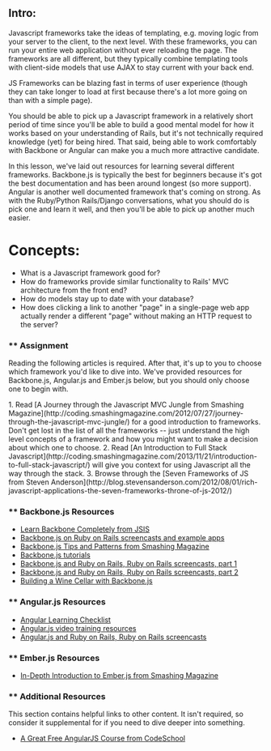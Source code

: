 ## Intro:

Javascript frameworks take the ideas of templating, e.g. moving logic from your server to the client, to the next level.  With these frameworks, you can run your entire web application without ever reloading the page.  The frameworks are all different, but they typically combine templating tools with client-side models that use AJAX to stay current with your back end.

JS Frameworks can be blazing fast in terms of user experience (though they can take longer to load at first because there's a lot more going on than with a simple page).

You should be able to pick up a Javascript framework in a relatively short period of time since you'll be able to build a good mental model for how it works based on your understanding of Rails, but it's not technically required knowledge (yet) for being hired.  That said, being able to work comfortably with Backbone or Angular can make you a much more attractive candidate.

In this lesson, we've laid out resources for learning several different frameworks.  Backbone.js is typically the best for beginners because it's got the best documentation and has been around longest (so more support).  Angular is another well documented framework that's coming on strong.  As with the Ruby/Python Rails/Django conversations, what you should do is pick one and learn it well, and then you'll be able to pick up another much easier.

# Concepts:

* What is a Javascript framework good for?
* How do frameworks provide similar functionality to Rails' MVC architecture from the front end?
* How do models stay up to date with your database?
* How does clicking a link to another "page" in a single-page web app actually render a different "page" without making an HTTP request to the server?

### ** Assignment

Reading the following articles is required.  After that, it's up to you to choose which framework you'd like to dive into.  We've provided resources for Backbone.js, Angular.js and Ember.js below, but you should only choose one to begin with.

<div class="lesson-content__panel" markdown="1">
1. Read [A Journey through the Javascript MVC Jungle from Smashing Magazine](http://coding.smashingmagazine.com/2012/07/27/journey-through-the-javascript-mvc-jungle/) for a good introduction to frameworks.  Don't get lost in the list of all the frameworks -- just understand the high level concepts of a framework and how you might want to make a decision about which one to choose.
2. Read [An Introduction to Full Stack Javascript](http://coding.smashingmagazine.com/2013/11/21/introduction-to-full-stack-javascript/) will give you context for using Javascript all the way through the stack.
3. Browse through the [Seven Frameworks of JS from Steven Anderson](http://blog.stevensanderson.com/2012/08/01/rich-javascript-applications-the-seven-frameworks-throne-of-js-2012/)
</div>

### ** Backbone.js Resources

* [Learn Backbone Completely from JSIS](http://javascriptissexy.com/learn-backbone-js-completely/)
* [Backbone.js on Ruby on Rails screencasts and example apps](http://www.backbonerails.com/)
* [Backbone.js Tips and Patterns from Smashing Magazine](http://coding.smashingmagazine.com/2013/08/09/backbone-js-tips-patterns/)
* [Backbone.js tutorials](https://cdnjs.com/libraries/backbone.js/tutorials)
* [Backbone.js and Ruby on Rails, Ruby on Rails screencasts, part 1](https://www.youtube.com/watch?v=lRuBxG7rTX4&list=PL4XBVtvKZKqcoTXHdOCXdiQmh7ke94Hzm&index=20)
* [Backbone.js and Ruby on Rails, Ruby on Rails screencasts, part 2](https://www.youtube.com/watch?v=98oUGEz_y4g&list=PL4XBVtvKZKqcoTXHdOCXdiQmh7ke94Hzm&index=21)
* [Building a Wine Cellar with Backbone.js](http://coenraets.org/blog/2011/12/backbone-js-wine-cellar-tutorial-part-1-getting-started/)

### ** Angular.js Resources

* [Angular Learning Checklist](http://www.thinkster.io/pick/GtaQ0oMGIl/a-better-way-to-learn-angularjs)
* [Angular.js video training resources](http://www.egghead.io)
* [Angular.js and Ruby on Rails, Ruby on Rails screencasts](https://www.youtube.com/watch?v=R96rw9vEtiQ)

### ** Ember.js Resources

* [In-Depth Introduction to Ember.js from Smashing Magazine](http://coding.smashingmagazine.com/2013/11/07/an-in-depth-introduction-to-ember-js/)

### ** Additional Resources
This section contains helpful links to other content. It isn't required, so consider it supplemental for if you need to dive deeper into something.

* [A Great Free AngularJS Course from CodeSchool](http://campus.codeschool.com/courses/shaping-up-with-angular-js/)
